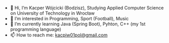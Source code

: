 - 👋 Hi, I’m Kacper Wójcicki (Bodzisz), Studying Applied Computer Science on University of Technology in Wrocław
- 👀 I’m interested in Programming, Sport (Football), Music
- 🌱 I’m currently learning Java (Spring Boot), Pyhton, C++ (my 1st programming language)
- 📫 How to reach me: kacpiw01pol@gmail.com

<!---
Bodzisz/Bodzisz is a ✨ special ✨ repository because its `README.md` (this file) appears on your GitHub profile.
You can click the Preview link to take a look at your changes.
--->
